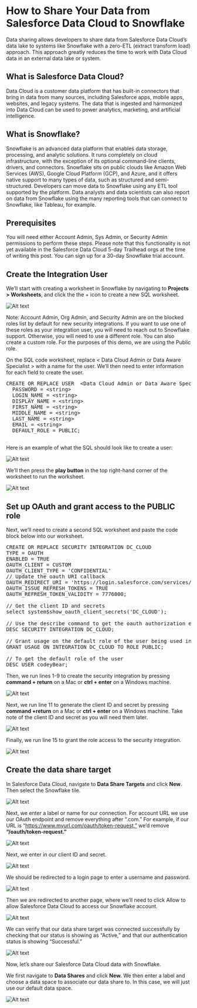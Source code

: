 # How to Share Your Data from Salesforce Data Cloud to Snowflake

Data sharing allows developers to share data from Salesforce Data Cloud’s data lake to systems like Snowflake with a zero-ETL (extract transform load) approach. This approach greatly reduces the time to work with Data Cloud data in an external data lake or system. 

## What is Salesforce Data Cloud?

Data Cloud is a customer data platform that has built-in connectors that bring in data from many sources, including Salesforce apps, mobile apps, websites, and legacy systems. The data that is ingested and harmonized into Data Cloud can be used to power analytics, marketing, and artificial intelligence. 

## What is Snowflake?

Snowflake is an advanced data platform that enables data storage, processing, and analytic solutions. It runs completely on cloud infrastructure, with the exception of its optional command-line clients, drivers, and connectors. Snowflake sits on public clouds like Amazon Web Services (AWS), Google Cloud Platform (GCP), and Azure, and it offers native support to many types of data, such as structured and semi-structured. Developers can move data to Snowflake using any ETL tool supported by the platform. Data analysts and data scientists can also report on data from Snowflake using the many reporting tools that can connect to Snowflake, like Tableau, for example. 

## Prerequisites

You will need either Account Admin, Sys Admin, or Security Admin permissions to perform these steps. Please note that this functionality is not yet available in the Salesforce Data Cloud 5-day Trailhead orgs at the time of writing this post. You can sign up for a 30-day Snowflake trial account. 

## Create the Integration User 

We’ll start with creating a worksheet in Snowflake by navigating to **Projects > Worksheets**, and click the the + icon to create a new SQL worksheet.

![Alt text](https://github.com/dlarregui/snowflakedatasharing/blob/4506abcbe2547e16d9210b4afad84d8d25095b49/image%20(5).png)

Note: Account Admin, Org Admin, and Security Admin are on the blocked roles list by default for new security integrations. If you want to use one of these roles as your integration user, you will need to reach out to Snowflake support. Otherwise, you will need to use a different role. You can also create a custom role. For the purposes of this demo, we are using the Public role. 

On the SQL code worksheet, replace < Data Cloud Admin or Data Aware Specialist > with a name for the user. We’ll then need to enter information for each field to create the user. 

<pre language='SQL'>
CREATE OR REPLACE USER  &lt;Data Cloud Admin or Data Aware Specialist&gt; 
  PASSWORD = &lt;string&gt;
  LOGIN_NAME = &lt;string&gt;
  DISPLAY_NAME = &lt;string&gt;
  FIRST_NAME = &lt;string&gt;
  MIDDLE_NAME = &lt;string&gt;
  LAST_NAME = &lt;string&gt;
  EMAIL = &lt;string&gt;
  DEFAULT_ROLE = PUBLIC;
  </pre>

  Here is an example of what the SQL should look like to create a user:

  ![Alt text](https://github.com/dlarregui/snowflakedatasharing/blob/main/image%20(26).png)

  We’ll then press the **play button** in the top right-hand corner of the worksheet to run the worksheet. 

 ![Alt text](https://github.com/dlarregui/snowflakedatasharing/blob/main/image%20(27).png)

 ## Set up OAuth and grant access to the PUBLIC role

 Next, we’ll need to create a second SQL worksheet and paste the code block below into our worksheet. 

 <pre language='SQL'>
CREATE OR REPLACE SECURITY INTEGRATION DC_CLOUD
TYPE = OAUTH
ENABLED = TRUE
OAUTH_CLIENT = CUSTOM
OAUTH_CLIENT_TYPE = 'CONFIDENTIAL'
// Update the oauth URI callback
OAUTH_REDIRECT_URI = 'https://login.salesforce.com/services/cdpSnowflakeOAuthCallback'
OAUTH_ISSUE_REFRESH_TOKENS = TRUE
OAUTH_REFRESH_TOKEN_VALIDITY = 7776000;

// Get the client ID and secrets
select system$show_oauth_client_secrets('DC_CLOUD');

// Use the describe command to get the oauth authorization endpoint
DESC SECURITY INTEGRATION DC_CLOUD;

// Grant usage on the default role of the user being used in Data Cloud
GRANT USAGE ON INTEGRATION DC_CLOUD TO ROLE PUBLIC;

// To get the default role of the user
DESC USER codeyBear;
</pre>

Then, we run lines 1-9 to create the security integration by pressing **command + return** on a Mac or **ctrl + enter** on a Windows machine. 

![Alt text](https://github.com/dlarregui/snowflakedatasharing/blob/main/image%20(28).png)

Next, we run line 11 to generate the client ID and secret by pressing **command +return** on a Mac or **ctrl + enter** on a Windows machine. Take note of the client ID and secret as you will need them later. 

![Alt text](https://github.com/dlarregui/snowflakedatasharing/blob/main/image%20(29).png)

Finally, we run line 15 to grant the role access to the security integration. 

![Alt text](https://github.com/dlarregui/snowflakedatasharing/blob/main/image%20(30).png)

## Create the data share target

In Salesforce Data Cloud, navigate to **Data Share Targets** and click **New**. Then select the Snowflake tile. 

![Alt text](https://github.com/dlarregui/snowflakedatasharing/blob/main/image%20(31).png)

Next, we enter a label or name for our connection. For account URL we use our OAuth endpoint and remove everything after “.com.” For example, if our URL is “https://www.myurl.com/oauth/token-request,” we’d remove **“/oauth/token-request.”**

![Alt text](https://github.com/dlarregui/snowflakedatasharing/blob/main/image%20(32).png)

Next, we enter in our client ID and secret.

![Alt text](https://github.com/dlarregui/snowflakedatasharing/blob/main/image%20(33).png)

We should be redirected to a login page to enter a username and password. 

![Alt text](https://github.com/dlarregui/snowflakedatasharing/blob/main/image%20(34).png)

Then we are redirected to another page, where we’ll need to click Allow to allow Salesforce Data Cloud to access our Snowflake account. 

![Alt text](https://github.com/dlarregui/snowflakedatasharing/blob/main/image%20(35).png)

We can verify that our data share target was connected successfully by checking that our status is showing as “Active,” and that our authentication status is showing “Successful.”

![Alt text](https://github.com/dlarregui/snowflakedatasharing/blob/main/image%20(36).png)

Now, let’s share our Salesforce Data Cloud data with Snowflake. 

We first navigate to **Data Shares** and click **New.** We then enter a label and choose a data space to associate our data share to. In this case, we will just use our default data space. 

![Alt text](https://github.com/dlarregui/snowflakedatasharing/blob/main/image%20(37).png)

